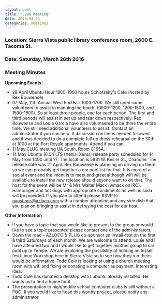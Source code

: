 ```yaml
---
layout: post
title: "CLUG meeting"
date: 2016-04-23
categories: meetings
---
```

### Location: Sierra Vista public library conference room, 2600 E. Tacoma St.

### Date: Saturday, March 26th 2016

### Meeting Minutes

**Upcoming Events:**

 * 28 April Ubuntu Hour 1800-1900 hours Schlotzsky's Cafe (hosted by Rex Bouwense)
 * 07 May, 11th Annual West End Fair 1000-1700.   We still need some volunteers to assist in manning the booth. (0900-1200, 1200-1500, and 1500-1800).  So at least three people, one for each period.  The first and third periods will assist in set up and tear down respectively.  Rex Bouwense and Louie Garcia have also volunteered to be there the entire time.  We still need additional volunteers to assist.  Contact an administrator if you can help.   A discussion on items needed followed and it was decided to do a complete full up dress rehearsal on the 30th at 1000 at the Port Royale apartments.  Attend if you can.
 * 11 May CLUG meeting UA South, Room C165A.
 * 14 May Ubuntu 16.04 LTS (Xenial Xerus) release party scheduled for 14 May from 1400 until ??.  The location is 5831 W. Kesler St., Chandler.  The release date was 21 April.  Rex Bouwense is planning on driving up there so we can probably get together a car pool list for that.  It is more of a social event and the intent is to meet and greet although wifi will be available to install the new release should anyone want to do that. The host for the event will be Mr & Mrs Walter Mack (wmack on IRC).  Hamburger and hot dogs with appropriate condiments as well as soda will be provided.  If you plan to attend please RSVP to questions@azloco.com with a number attending and any side dish that you plan on bringing to assist in defraying the cost for our host.
 
 **Other Information**
 
 * If you have a topic that you would like to present to the group or would like to see a topic presented please contact one of the administrators.
 * Down the road – AZLOCO & PLUG co-sponsor an install-fest on the first & third Saturdays of each month.  We are welcome to attend.  Louie and I have attended two and I would like to get together another group to car pool up to Tempe.  We are exploring the possibility of holding an Install fest/Linux Workshop here in Sierra Vista so to see how they run theirs would be informative.  Todd Cole is looking at using a church meeting room with wifi and fixing or donating a computer as payment. Interesting idea.
 * Todd Cole has donated a desktop with Lubuntu already installed.  He wants us to find a home for it.
 * The presentation to high/middle school computer clubs is still without a POC.  If you would like to head this worthy  project, please notify any administrator.

